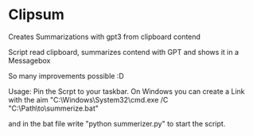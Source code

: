 # Clipsum
Creates Summarizations with gpt3 from clipboard contend

Script read clipboard, summarizes contend with GPT and shows it in a Messagebox


So many improvements possible :D

Usage:
Pin the Scrpt to your taskbar. On Windows you can create a Link with the aim "C:\Windows\System32\cmd.exe /C "C:\Path\to\summerize.bat"

and in the bat file write "python summerizer.py" to start the script.
